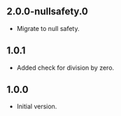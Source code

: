 ## 2.0.0-nullsafety.0

* Migrate to null safety.

## 1.0.1

* Added check for division by zero.

## 1.0.0

* Initial version.

